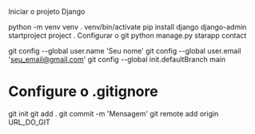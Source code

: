 Iniciar o projeto Django

python -m venv venv
. venv/bin/activate
pip install django
django-admin startproject project .
Configurar o git
python manage.py starapp contact

git config --global user.name 'Seu nome'
git config --global user.email 'seu_email@gmail.com'
git config --global init.defaultBranch main
# Configure o .gitignore
git init
git add .
git commit -m 'Mensagem'
git remote add origin URL_DO_GIT
